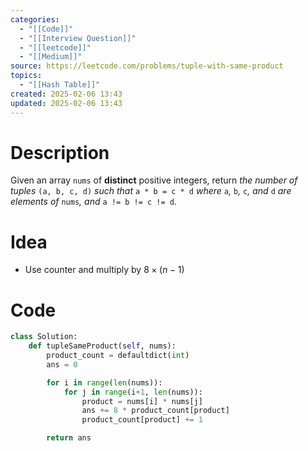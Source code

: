```yaml
---
categories:
  - "[[Code]]"
  - "[[Interview Question]]"
  - "[[leetcode]]"
  - "[[Medium]]"
source: https://leetcode.com/problems/tuple-with-same-product
topics:
  - "[[Hash Table]]"
created: 2025-02-06 13:43
updated: 2025-02-06 13:43
---
```

# Description
Given an array `nums` of **distinct** positive integers, return _the number of tuples_ `(a, b, c, d)` _such that_ `a * b = c * d` _where_ `a`_,_ `b`_,_ `c`_, and_ `d` _are elements of_ `nums`_, and_ `a != b != c != d`_._

# Idea 
- Use counter and multiply by $8 \times (n-1)$

# Code
```python
class Solution:
    def tupleSameProduct(self, nums):
        product_count = defaultdict(int)
        ans = 0

        for i in range(len(nums)):
            for j in range(i+1, len(nums)):
                product = nums[i] * nums[j]
                ans += 8 * product_count[product]
                product_count[product] += 1

        return ans
```